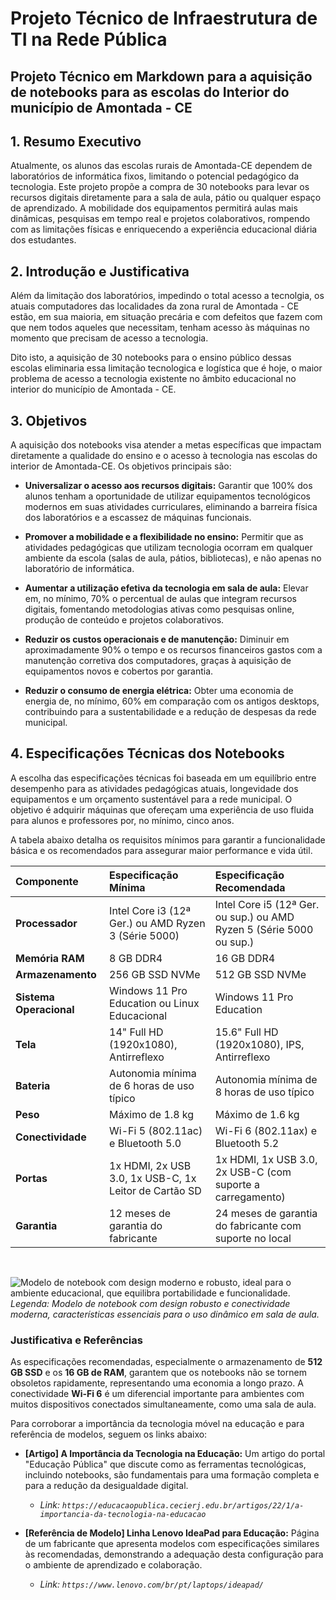 # Projeto Técnico de Infraestrutura de TI na Rede Pública
## Projeto Técnico em Markdown para a aquisição de notebooks para as escolas do Interior do município de Amontada - CE

## 1. Resumo Executivo

Atualmente, os alunos das escolas rurais de Amontada-CE dependem de laboratórios de informática fixos, limitando o potencial pedagógico da tecnologia. Este projeto propõe a compra de 30 notebooks para levar os recursos digitais diretamente para a sala de aula, pátio ou qualquer espaço de aprendizado. A mobilidade dos equipamentos permitirá aulas mais dinâmicas, pesquisas em tempo real e projetos colaborativos, rompendo com as limitações físicas e enriquecendo a experiência educacional diária dos estudantes.

## 2. Introdução e Justificativa

Além da limitação dos laboratórios, impedindo o total acesso a tecnolgia, os atuais computadores das localidades da zona rural de Amontada - CE estão, em sua maioria, em situação precária e com defeitos que fazem com que nem todos aqueles que necessitam, tenham acesso às máquinas no momento que precisam de acesso a tecnologia.

Dito isto, a aquisição de 30 notebooks para o ensino público dessas escolas eliminaria essa limitação tecnologica e logística que é hoje, o maior problema de acesso a tecnologia existente no âmbito educacional no interior do município de Amontada - CE.

## 3. Objetivos

A aquisição dos notebooks visa atender a metas específicas que impactam diretamente a qualidade do ensino e o acesso à tecnologia nas escolas do interior de Amontada-CE. Os objetivos principais são:

* **Universalizar o acesso aos recursos digitais:** Garantir que 100% dos alunos tenham a oportunidade de utilizar equipamentos tecnológicos modernos em suas atividades curriculares, eliminando a barreira física dos laboratórios e a escassez de máquinas funcionais.

* **Promover a mobilidade e a flexibilidade no ensino:** Permitir que as atividades pedagógicas que utilizam tecnologia ocorram em qualquer ambiente da escola (salas de aula, pátios, bibliotecas), e não apenas no laboratório de informática.

* **Aumentar a utilização efetiva da tecnologia em sala de aula:** Elevar em, no mínimo, 70% o percentual de aulas que integram recursos digitais, fomentando metodologias ativas como pesquisas online, produção de conteúdo e projetos colaborativos.

* **Reduzir os custos operacionais e de manutenção:** Diminuir em aproximadamente 90% o tempo e os recursos financeiros gastos com a manutenção corretiva dos computadores, graças à aquisição de equipamentos novos e cobertos por garantia.

* **Reduzir o consumo de energia elétrica:** Obter uma economia de energia de, no mínimo, 60% em comparação com os antigos desktops, contribuindo para a sustentabilidade e a redução de despesas da rede municipal.

## 4. Especificações Técnicas dos Notebooks

A escolha das especificações técnicas foi baseada em um equilíbrio entre desempenho para as atividades pedagógicas atuais, longevidade dos equipamentos e um orçamento sustentável para a rede municipal. O objetivo é adquirir máquinas que ofereçam uma experiência de uso fluida para alunos e professores por, no mínimo, cinco anos.

A tabela abaixo detalha os requisitos mínimos para garantir a funcionalidade básica e os recomendados para assegurar maior performance e vida útil.

| Componente | Especificação Mínima | Especificação Recomendada |
| :--- | :--- | :--- |
| **Processador** | Intel Core i3 (12ª Ger.) ou AMD Ryzen 3 (Série 5000) | Intel Core i5 (12ª Ger. ou sup.) ou AMD Ryzen 5 (Série 5000 ou sup.) |
| **Memória RAM** | 8 GB DDR4 | 16 GB DDR4 |
| **Armazenamento** | 256 GB SSD NVMe | 512 GB SSD NVMe |
| **Sistema Operacional**| Windows 11 Pro Education ou Linux Educacional | Windows 11 Pro Education |
| **Tela** | 14" Full HD (1920x1080), Antirreflexo | 15.6" Full HD (1920x1080), IPS, Antirreflexo |
| **Bateria** | Autonomia mínima de 6 horas de uso típico | Autonomia mínima de 8 horas de uso típico |
| **Peso** | Máximo de 1.8 kg | Máximo de 1.6 kg |
| **Conectividade** | Wi-Fi 5 (802.11ac) e Bluetooth 5.0 | Wi-Fi 6 (802.11ax) e Bluetooth 5.2 |
| **Portas** | 1x HDMI, 2x USB 3.0, 1x USB-C, 1x Leitor de Cartão SD | 1x HDMI, 1x USB 3.0, 2x USB-C (com suporte a carregamento) |
| **Garantia** | 12 meses de garantia do fabricante | 24 meses de garantia do fabricante com suporte no local |

<br>

![Modelo de notebook com design moderno e robusto, ideal para o ambiente educacional, que equilibra portabilidade e funcionalidade.]([https://www.lenovo.com/medias/lenovo-v14-gen-4-intel-hero.png?context=bWFzdGVyfGltYWdlc3wyNjg2NDV8aW1hZ2UvcG5nfGltYWdlcy9oZjQvaDYyLzMxMjY3MzkzMzMzNDIyLnBuZ3xjODczMjM0ZGM2NzRkNzMxNzQ4MzQyM2M0Y2QzYjA5OGI1MmI0YjYzZTEzNzJkZWRiMjY0ZTk5ZjQxMjM3Y2I](https://p2-ofp.static.pub//fes/cms/2024/05/17/u9ghbpq50hdf09y1jypbawqcpzpznw558343.png))
*Legenda: Modelo de notebook com design robusto e conectividade moderna, características essenciais para o uso dinâmico em sala de aula.*

### Justificativa e Referências

As especificações recomendadas, especialmente o armazenamento de **512 GB SSD** e os **16 GB de RAM**, garantem que os notebooks não se tornem obsoletos rapidamente, representando uma economia a longo prazo. A conectividade **Wi-Fi 6** é um diferencial importante para ambientes com muitos dispositivos conectados simultaneamente, como uma sala de aula.

Para corroborar a importância da tecnologia móvel na educação e para referência de modelos, seguem os links abaixo:

* **[Artigo] A Importância da Tecnologia na Educação:** Um artigo do portal "Educação Pública" que discute como as ferramentas tecnológicas, incluindo notebooks, são fundamentais para uma formação completa e para a redução da desigualdade digital.
    * *Link: `https://educacaopublica.cecierj.edu.br/artigos/22/1/a-importancia-da-tecnologia-na-educacao`*

* **[Referência de Modelo] Linha Lenovo IdeaPad para Educação:** Página de um fabricante que apresenta modelos com especificações similares às recomendadas, demonstrando a adequação desta configuração para o ambiente de aprendizado e colaboração.
    * *Link: `https://www.lenovo.com/br/pt/laptops/ideapad/`*

